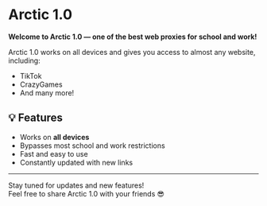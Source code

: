 # Arctic 1.0

**Welcome to Arctic 1.0 — one of the best web proxies for school and work!**

Arctic 1.0 works on all devices and gives you access to almost any website, including:

- TikTok  
- CrazyGames  
- And many more!



## 💡 Features

- Works on **all devices**
- Bypasses most school and work restrictions
- Fast and easy to use
- Constantly updated with new links

---

Stay tuned for updates and new features!  
Feel free to share Arctic 1.0 with your friends 😎
